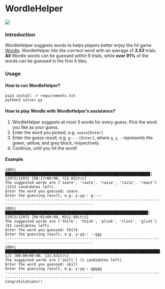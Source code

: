 # WordleHelper

![](https://i.imgur.com/cVKJ1uK.png)

### Introduction

WordleHelper suggests words to helps players better enjoy the hit game [Wordle](https://www.powerlanguage.co.uk/wordle/).
WordleHelper hits the corrrect word with an average of **_3.53_** trials. **All** Wordle words can be guessed within 6 trials, while **over 91%** of the words can be guessed in the first 4 tiles.

### Usage

#### How to run WordleHelper?

```
pip3 install -r requirements.txt
python3 solver.py
```

#### How to play Wordle with WordleHelper’s assistance?

1. WordleHelper suggests at most 3 words for every guess. Pick the word you like as your guess.
2. Enter the word you picked, e.g. `soare[Enter]`
3. Enter the guess result, e.g. `g----[Enter]`, where `g`, `y`, `-` represents the green, yellow, and grey block, respectively.
4. Continue, until you hit the word!

#### Example

```
100%|██████████████████████████████████████████████████████████████████| 12972/12972 [00:17<00:00, 721.83it/s]
The suggested words are ['soare', 'roate', 'raise', 'raile', 'reast'] (2315 candidates left).
Enter the word you guessed: soare
Enter the guessing result, e.g. y-yg-: g----
--------------------------------------------------------------------------------------------------------------
100%|█████████████████████████████████████████████████████████████████| 12972/12972 [00:01<00:00, 6511.60it/s]
The suggested words are ['thilk', 'think', 'plink', 'clint', 'glint'] (63 candidates left).
Enter the word you guessed: thilk
Enter the guessing result, e.g. y-yg-: --ggy
--------------------------------------------------------------------------------------------------------------
100%|██████████████████████████████████████████████████████████████████████████| 1/1 [00:00<00:00, 131.63it/s]
The suggested words are ['skill'] (1 candidates left).
Enter the word you guessed: skill
Enter the guessing result, e.g. y-yg-: ggggg
--------------------------------------------------------------------------------------------------------------
Congratulations!!
```
